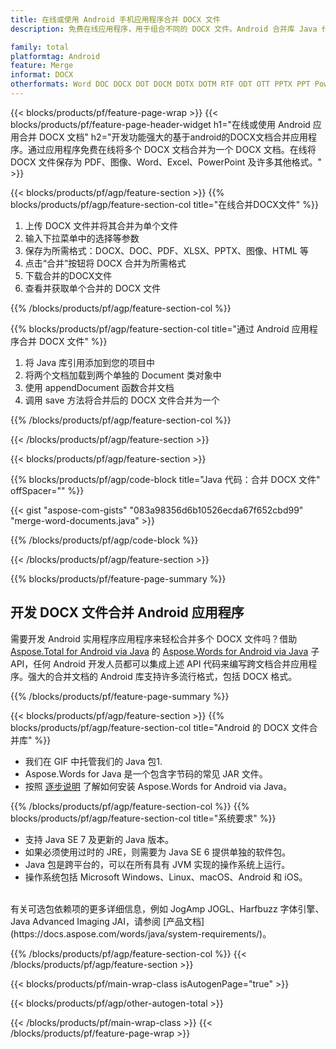 ```yaml
---
title: 在线或使用 Android 手机应用程序合并 DOCX 文件
description: 免费在线应用程序，用于组合不同的 DOCX 文件。Android 合并库 Java 代码用于合并 DOCX 文档。

family: total
platformtag: Android
feature: Merge
informat: DOCX
otherformats: Word DOC DOCX DOT DOCM DOTX DOTM RTF ODT OTT PPTX PPT Powerpoint PPS PPSX PPSM POTM ODP OTP POT PPTM POTX PDF Excel XLS XLSX ODS TSV XLSB XLSM XLT XLTM XLTX
---
```

{{< blocks/products/pf/feature-page-wrap >}}
{{< blocks/products/pf/feature-page-header-widget h1="在线或使用 Android 应用合并 DOCX 文档" h2="开发功能强大的基于android的DOCX文档合并应用程序。通过应用程序免费在线将多个 DOCX 文档合并为一个 DOCX 文档。在线将 DOCX 文件保存为 PDF、图像、Word、Excel、PowerPoint 及许多其他格式。" >}}


{{< blocks/products/pf/agp/feature-section >}}
{{% blocks/products/pf/agp/feature-section-col title="在线合并DOCX文件" %}}

1. 上传 DOCX 文件并将其合并为单个文件
1. 输入下拉菜单中的选择等参数
1. 保存为所需格式：DOCX、DOC、PDF、XLSX、PPTX、图像、HTML 等
1. 点击“合并”按钮将 DOCX 合并为所需格式
1. 下载合并的DOCX文件
1. 查看并获取单个合并的 DOCX 文件

{{% /blocks/products/pf/agp/feature-section-col %}}

{{% blocks/products/pf/agp/feature-section-col title="通过 Android 应用程序合并 DOCX 文件" %}}

1. 将 Java 库引用添加到您的项目中
1. 将两个文档加载到两个单独的 Document 类对象中
1. 使用 appendDocument 函数合并文档
1. 调用 save 方法将合并后的 DOCX 文件合并为一个

{{% /blocks/products/pf/agp/feature-section-col %}}

{{< /blocks/products/pf/agp/feature-section >}}

{{< blocks/products/pf/agp/feature-section >}}

{{% blocks/products/pf/agp/code-block title="Java 代码：合并 DOCX 文件" offSpacer="" %}}

{{< gist "aspose-com-gists" "083a98356d6b10526ecda67f652cbd99" "merge-word-documents.java" >}}

{{% /blocks/products/pf/agp/code-block %}}

{{< /blocks/products/pf/agp/feature-section >}}

{{% blocks/products/pf/feature-page-summary %}}


<h2>开发 DOCX 文件合并 Android 应用程序</h2>

需要开发 Android 实用程序应用程序来轻松合并多个 DOCX 文件吗？借助 [Aspose.Total for Android via Java](https://products.aspose.com/total/zh/android-java/) 的 [Aspose.Words for Android via Java](https://products.aspose.com/words/zh/android-java/) 子 API，任何 Android 开发人员都可以集成上述 API 代码来编写跨文档合并应用程序。强大的合并文档的 Android 库支持许多流行格式，包括 DOCX 格式。<br />

{{% /blocks/products/pf/feature-page-summary %}}

{{< blocks/products/pf/agp/feature-section >}}
{{% blocks/products/pf/agp/feature-section-col title="Android 的 DOCX 文件合并库" %}}

- 我们在 GIF 中托管我们的 Java 包1. 
- Aspose.Words for Java 是一个包含字节码的常见 JAR 文件。
- 按照 [逐步说明](https://docs.aspose.com/words/java/install-aspose-words-for-android-via-java/) 了解如何安装 Aspose.Words for Android via Java。

{{% /blocks/products/pf/agp/feature-section-col %}}
{{% blocks/products/pf/agp/feature-section-col title="系统要求" %}}

- 支持 Java SE 7 及更新的 Java 版本。
- 如果必须使用过时的 JRE，则需要为 Java SE 6 提供单独的软件包。
- Java 包是跨平台的，可以在所有具有 JVM 实现的操作系统上运行。
- 操作系统包括 Microsoft Windows、Linux、macOS、Android 和 iOS。

<br />
有关可选包依赖项的更多详细信息，例如 JogAmp JOGL、Harfbuzz 字体引擎、Java Advanced Imaging JAI，请参阅 [产品文档](https://docs.aspose.com/words/java/system-requirements/)。

{{% /blocks/products/pf/agp/feature-section-col %}}
{{< /blocks/products/pf/agp/feature-section >}}

{{< blocks/products/pf/main-wrap-class isAutogenPage="true" >}}


{{< blocks/products/pf/agp/other-autogen-total >}}

{{< /blocks/products/pf/main-wrap-class >}}
{{< /blocks/products/pf/feature-page-wrap >}}